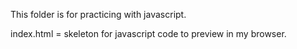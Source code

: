 This folder is for practicing with javascript.

index.html = skeleton for javascript code to preview in my browser.